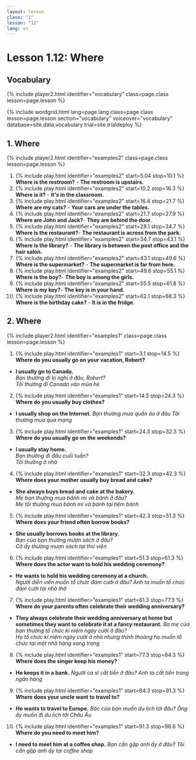 ```yaml
---
layout: lesson
class: "1"
lesson: "12"
lang: vn
---
```



# Lesson 1.12: Where 

## Vocabulary 
{% include player2.html identifier="vocabulary" class=page.class lesson=page.lesson %}

{% include wordgrid.html lang=page.lang
		class=page.class 
		lesson=page.lesson 
		section="vocabulary"
		voiceover="vocabulary"
		database=site.data.vocabulary 
		trial=site.trialdeploy %}






## 1. Where 
{% include player2.html identifier="examples2" class=page.class lesson=page.lesson %}


1.  {% include play.html identifier="examples2" start=5.04 stop=10.1 %} **Where is the restroom?** - **The restroom is upstairs.** 
2.  {% include play.html identifier="examples2" start=10.2 stop=16.3 %} **Where is it?** - **It's in the classroom.**
3.  {% include play.html identifier="examples2" start=16.4 stop=21.7 %} **Where are my cats?** - **Your cars are under the tables.**
4.  {% include play.html identifier="examples2" start=21.7 stop=27.9 %} **Where are John and Jack?**- **They are behind the door.**
5.  {% include play.html identifier="examples2" start=28.1 stop=34.7 %} **Where is the restaurant?**- **The restaurant is across from the park.**
6.  {% include play.html identifier="examples2" start=34.7 stop=43.1 %} **Where is the library?** - **The library is between the post office and the hair salon.**
7.  {% include play.html identifier="examples2" start=43.1 stop=49.6 %} **Where is the supermarket?** - **The supermarket is far from here.**
8.  {% include play.html identifier="examples2" start=49.6 stop=55.1 %} **Where is the boy?**- **The boy is among the girls.**
9.  {% include play.html identifier="examples2" start=55.5 stop=61.8 %} **Where is my key?**- **The key is in your hand.**
10.  {% include play.html identifier="examples2" start=62.1 stop=68.3 %} **Where is the birthday cake?** - **It is in the fridge.**


## 2. Where 
{% include player2.html identifier="examples1" class=page.class lesson=page.lesson %}

1. {% include play.html identifier="examples1" start=3.1 stop=14.5 %} **Where do you usually go on your vacation, Robert?**
- **I usually go to Canada.**    
*Bạn thường đi kì nghỉ ở đâu, Robert?*    
*Tôi thường đi Canada vào mùa hè*
2. {% include play.html identifier="examples1" start=14.5 stop=24.3 %} **Where do you usually buy clothes?**
- **I usually shop on the Internet.**
*Bạn thường mua quần áo ở đâu*
*Tôi thường mua qua mạng*
3. {% include play.html identifier="examples1" start=24.3 stop=32.3 %} **Where do you usually go on the weekends?**
- **I usually stay home.**     
*Bạn thường đi đâu cuối tuần?*     
*Tôi thường ở nhà*

4. {% include play.html identifier="examples1" start=32.3 stop=42.3 %} **Where does your mother usually buy bread and cake?**
- **She always buys bread and cake at the bakery.**      
*Mẹ bạn thường mua bánh mì và bánh ở đâu?*     
*Mẹ tôi thường mua bánh mì và bánh tại tiệm bánh*    

5. {% include play.html identifier="examples1" start=42.3 stop=51.3 %} **Where does your friend often borrow books?**
- **She usually borrows books at the library.**     
*Bạn của bạn thường mượn sách ở đâu?*      
*Cô ấy thường mượn sách tại thư viện*      
6. {% include play.html identifier="examples1" start=51.3 stop=61.3 %} **Where does the actor want to hold his wedding ceremony?**
- **He wants to hold his wedding ceremony at a church.**      
*Người diễn viên muốn tổ chức đám cưới ở đâu?*
*Anh ta muốn tổ chức đám cưới tại nhà thờ* 
7. {% include play.html identifier="examples1" start=61.3 stop=77.3 %} **Where do your parents often celebrate their wedding anniversary?**
- **They always celebrate their wedding anniversary at home but sometimes they want to celebrate it at a fancy restaurant.**
*Ba mẹ của bạn thường tổ chức kỉ niệm ngày cưới ở đâu?*    
*Họ tổ chức kỉ niệm ngày cưới ở nhà nhưng thỉnh thoảng họ muốn tổ chức tại một nhà hàng sang trọng*    
8. {% include play.html identifier="examples1" start=77.3 stop=84.3 %} **Where does the singer keep his money?**
- **He keeps it in a bank.**
*Người ca sĩ cất tiền ở đâu?*
*Anh ta cất tiền trong ngân hàng*
9. {% include play.html identifier="examples1" start=84.3 stop=91.3 %} **Where does your uncle want to travel to?**
- **He wants to travel to Europe.**
*Bác của bạn muốn du lịch tới đâu?*
*Ông ấy muốn đi du lịch tới Châu Âu*
10. {% include play.html identifier="examples1" start=91.3 stop=98.6 %} **Where do you need to meet him?**
- **I need to meet him at a coffee shop.**
*Bạn cần gặp anh ấy ở đâu?*
*Tôi cần gặp anh ấy tại coffee shop*

